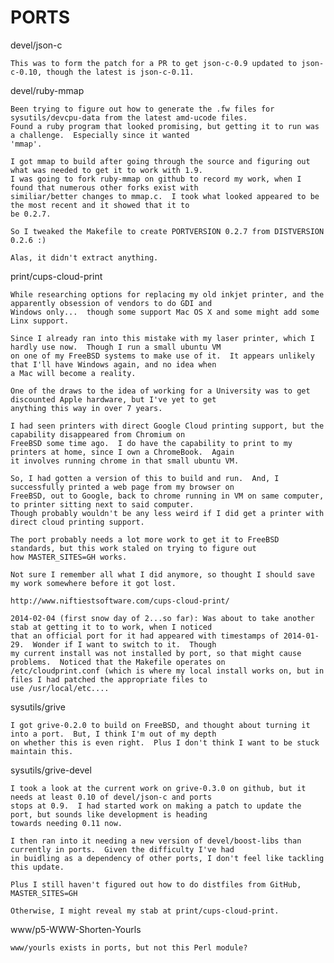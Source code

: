PORTS
=====
devel/json-c

	This was to form the patch for a PR to get json-c-0.9 updated to json-c-0.10, though the latest is json-c-0.11.

devel/ruby-mmap

	Been trying to figure out how to generate the .fw files for sysutils/devcpu-data from the latest amd-ucode files.
	Found a ruby program that looked promising, but getting it to run was a challenge.  Especially since it wanted
	'mmap'.

	I got mmap to build after going through the source and figuring out what was needed to get it to work with 1.9.
	I was going to fork ruby-mmap on github to record my work, when I found that numerous other forks exist with
	similiar/better changes to mmap.c.  I took what looked appeared to be the most recent and it showed that it to
	be 0.2.7.

	So I tweaked the Makefile to create PORTVERSION 0.2.7 from DISTVERSION 0.2.6 :)

	Alas, it didn't extract anything.

print/cups-cloud-print

	While researching options for replacing my old inkjet printer, and the apparently obsession of vendors to do GDI and
	Windows only...  though some support Mac OS X and some might add some Linx support.

	Since I already ran into this mistake with my laser printer, which I hardly use now.  Though I run a small ubuntu VM
	on one of my FreeBSD systems to make use of it.  It appears unlikely that I'll have Windows again, and no idea when
	a Mac will become a reality.

	One of the draws to the idea of working for a University was to get discounted Apple hardware, but I've yet to get
	anything this way in over 7 years.

	I had seen printers with direct Google Cloud printing support, but the capability disappeared from Chromium on
	FreeBSD some time ago.  I do have the capability to print to my printers at home, since I own a ChromeBook.  Again
	it involves running chrome in that small ubuntu VM.

	So, I had gotten a version of this to build and run.  And, I successfully printed a web page from my browser on
	FreeBSD, out to Google, back to chrome running in VM on same computer, to printer sitting next to said computer.
	Though probably wouldn't be any less weird if I did get a printer with direct cloud printing support.

	The port probably needs a lot more work to get it to FreeBSD standards, but this work staled on trying to figure out
	how MASTER_SITES=GH works.

	Not sure I remember all what I did anymore, so thought I should save my work somewhere before it got lost.
	
	http://www.niftiestsoftware.com/cups-cloud-print/

	2014-02-04 (first snow day of 2...so far): Was about to take another stab at getting it to to work, when I noticed
	that an official port for it had appeared with timestamps of 2014-01-29.  Wonder if I want to switch to it.  Though
	my current install was not installed by port, so that might cause problems.  Noticed that the Makefile operates on
	/etc/cloudprint.conf (which is where my local install works on, but in files I had patched the appropriate files to
	use /usr/local/etc....

sysutils/grive

	I got grive-0.2.0 to build on FreeBSD, and thought about turning it into a port.  But, I think I'm out of my depth
	on whether this is even right.  Plus I don't think I want to be stuck maintain this.

sysutils/grive-devel

	I took a look at the current work on grive-0.3.0 on github, but it needs at least 0.10 of devel/json-c and ports
	stops at 0.9.  I had started work on making a patch to update the port, but sounds like development is heading
	towards needing 0.11 now.

	I then ran into it needing a new version of devel/boost-libs than currently in ports.  Given the difficulty I've had
	in buidling as a dependency of other ports, I don't feel like tackling this update.

	Plus I still haven't figured out how to do distfiles from GitHub, MASTER_SITES=GH

	Otherwise, I might reveal my stab at print/cups-cloud-print.

www/p5-WWW-Shorten-Yourls

	www/yourls exists in ports, but not this Perl module?
